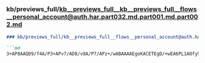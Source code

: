 ### kb/previews_full/kb__previews_full__kb__previews_full__flows__personal_account@auth.har.part032.md.part001.md.part002.md

```md
### kb/previews_full/kb__previews_full__flows__personal_account@auth.har.part032.md.part001.md (part 002)

```md
3+AP8AAQD9/f4A/P3+APv7/AD8/v8A/P7/APz+/wABAAAAEgoKACETEgD/+wEA6PL1AOfy9ADq9vcA7fj5A
```

```

```
